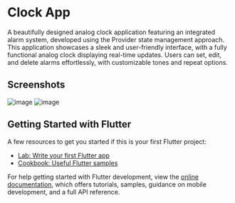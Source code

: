 # Clock App

A beautifully designed analog clock application featuring an integrated alarm system, developed using the Provider state management approach. This application showcases a sleek and user-friendly interface, with a fully functional analog clock displaying real-time updates. Users can set, edit, and delete alarms effortlessly, with customizable tones and repeat options.

## Screenshots

![image](https://github.com/user-attachments/assets/ba224d9a-a4c0-4cb6-8803-661b0cc5ba40)
![image](https://github.com/user-attachments/assets/8b627e44-dd36-42c2-8ae9-1636413faafd)

## Getting Started with Flutter 

A few resources to get you started if this is your first Flutter project:

- [Lab: Write your first Flutter app](https://docs.flutter.dev/get-started/codelab)
- [Cookbook: Useful Flutter samples](https://docs.flutter.dev/cookbook)

For help getting started with Flutter development, view the
[online documentation](https://docs.flutter.dev/), which offers tutorials,
samples, guidance on mobile development, and a full API reference.
